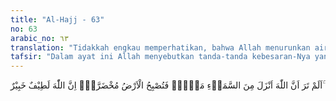 ```yaml
---
title: "Al-Hajj - 63"
no: 63
arabic_no: ٦٣
translation: "Tidakkah engkau memperhatikan, bahwa Allah menurunkan air (hujan) dari langit, sehingga bumi menjadi hijau? Sungguh, Allah Mahahalus, Maha Mengetahui."
tafsir: "Dalam ayat ini Allah menyebutkan tanda-tanda kebesaran-Nya yang juga merupakan nikmat yang telah dilimpahkan kepada manusia, yaitu apakah manusia tidak melihat dan memperhatikan bahwa Allah mengedarkan awan, lalu dari awan itu turunlah hujan di atas bumi, air hujan itu menyuburkan bumi, maka timbullah beraneka macam tanam-tanaman dan tumbuh-tumbuhan yang indah bentuknya, seakan-akan bumi menghiasi dirinya dengan tumbuhnya tanam-tanaman dan tumbuh-tumbuhan yang beraneka warna. Di antara yang tumbuh itu ada yang dapat dimakan manusia, sehingga terpelihara kelangsungan hidupnya, ada yang dapat dijadikan bahan-bahan pakaian, bahan kecantikan, dan beraneka keperluan manusia yang lain.\n\nSesungguhnya Allah Mahaluas ilmu-Nya, karena pengetahuan-Nya meliputi seluruh makhluk-Nya. Tidak ada sesuatu pun yang luput dari pengetahuan-Nya, sejak dari yang kecil sampai kepada yang besar, sejak dari yang mudah sampai kepada yang sulit dan rumit yang kadang-kadang tidak diketahui oleh manusia. Karena itu Allah mengatur, menjaga kelangsungan hidup dan kelangsungan adanya makhluk-Nya itu. Maka ditetapkan hukum-hukum dan ketentuan-ketentuan untuk mengatur makhluk-Nya. \n\nTentang pengetahuan Allah terhadap makhluk-Nya, diterangkan dalam firman-Nya:\n\nTidak lengah sedikit pun dari pengetahuan Tuhanmu biarpun sebesar zarrah baik di bumi atau pun di langit. Tidak ada sesuatu yang lebih kecil dan yang lebih besar dari itu, melainkan semua tercatat dalam Kitab yang nyata (Lauh Mahfuz). (Yunus/10: 61)"
---
```

اَلَمْ تَرَ اَنَّ اللّٰهَ اَنْزَلَ مِنَ السَّمَاۤءِ مَاۤءًۖ فَتُصْبِحُ الْاَرْضُ مُخْضَرَّةًۗ اِنَّ اللّٰهَ لَطِيْفٌ خَبِيْرٌ ۚ